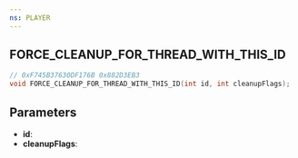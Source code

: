 ```yaml
---
ns: PLAYER
---
```

## FORCE_CLEANUP_FOR_THREAD_WITH_THIS_ID

```c
// 0xF745B37630DF176B 0x882D3EB3
void FORCE_CLEANUP_FOR_THREAD_WITH_THIS_ID(int id, int cleanupFlags);
```


## Parameters
* **id**: 
* **cleanupFlags**: 

